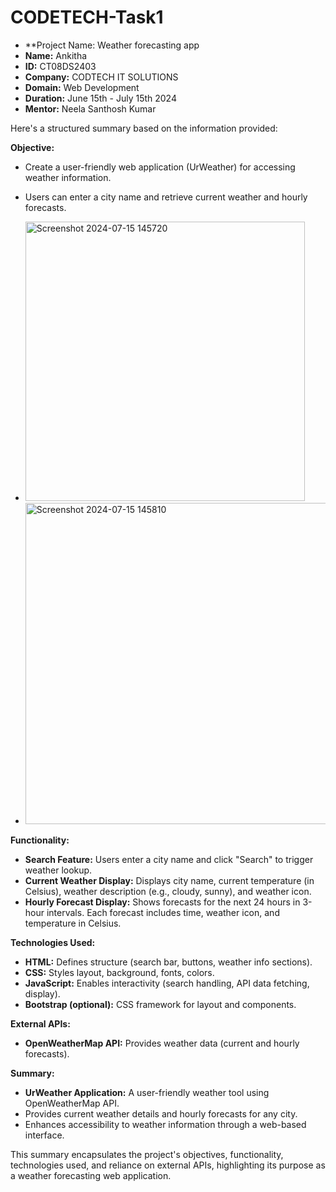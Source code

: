 # CODETECH-Task1
 

- **Project Name: Weather forecasting app
- **Name:** Ankitha
- **ID:** CT08DS2403
- **Company:** CODTECH IT SOLUTIONS
- **Domain:** Web Development
- **Duration:** June 15th - July 15th 2024
- **Mentor:** Neela Santhosh Kumar

 Here's a structured summary based on the information provided:

**Objective:**
- Create a user-friendly web application (UrWeather) for accessing weather information.
- Users can enter a city name and retrieve current weather and hourly forecasts.
- <img width="447" alt="Screenshot 2024-07-15 145720" src="https://github.com/user-attachments/assets/5484989b-394e-4730-8422-705098442457">

- <img width="514" alt="Screenshot 2024-07-15 145810" src="https://github.com/user-attachments/assets/f0b0f94d-566d-40aa-881f-8abc3d373c32">


**Functionality:**
- **Search Feature:** Users enter a city name and click "Search" to trigger weather lookup.
- **Current Weather Display:** Displays city name, current temperature (in Celsius), weather description (e.g., cloudy, sunny), and weather icon.
- **Hourly Forecast Display:** Shows forecasts for the next 24 hours in 3-hour intervals. Each forecast includes time, weather icon, and temperature in Celsius.

**Technologies Used:**
- **HTML:** Defines structure (search bar, buttons, weather info sections).
- **CSS:** Styles layout, background, fonts, colors.
- **JavaScript:** Enables interactivity (search handling, API data fetching, display).
- **Bootstrap (optional):** CSS framework for layout and components.

**External APIs:**
- **OpenWeatherMap API:** Provides weather data (current and hourly forecasts).

**Summary:**
- **UrWeather Application:** A user-friendly weather tool using OpenWeatherMap API.
- Provides current weather details and hourly forecasts for any city.
- Enhances accessibility to weather information through a web-based interface.

This summary encapsulates the project's objectives, functionality, technologies used, and reliance on external APIs, highlighting its purpose as a weather forecasting web application.
